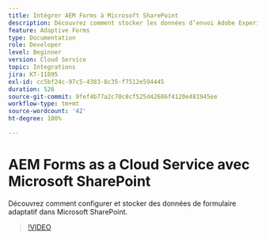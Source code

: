 ```yaml
---
title: Intégrer AEM Forms à Microsoft SharePoint
description: Découvrez comment stocker les données d’envoi Adobe Experience Manager Forms as a Cloud Service dans Microsoft SharePoint.
feature: Adaptive Forms
type: Documentation
role: Developer
level: Beginner
version: Cloud Service
topic: Integrations
jira: KT-11895
exl-id: cc5bf24c-97c5-4383-8c35-f7512e594445
duration: 526
source-git-commit: 9fef4b77a2c70c8cf525d42686f4120e481945ee
workflow-type: tm+mt
source-wordcount: '42'
ht-degree: 100%

---
```


# AEM Forms as a Cloud Service avec Microsoft SharePoint

Découvrez comment configurer et stocker des données de formulaire adaptatif dans Microsoft SharePoint.

>[!VIDEO](https://video.tv.adobe.com/v/3415793/?quality=12&learn=on)
